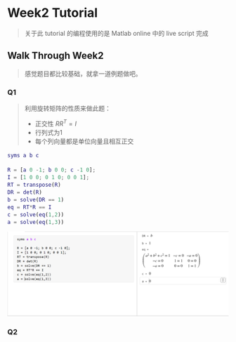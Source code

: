 # Week2 Tutorial 

> 关于此 tutorial 的编程使用的是 Matlab online 中的 live script 完成

## Walk Through Week2

> 感觉题目都比较基础，就拿一道例题做吧。
### 
 
### Q1

> 利用旋转矩阵的性质来做此题：
> - 正交性 $RR^T = I$ 
> - 行列式为1
> - 每个列向量都是单位向量且相互正交

```Matlab
syms a b c 

R = [a 0 -1; b 0 0; c -1 0];
I = [1 0 0; 0 1 0; 0 0 1];
RT = transpose(R)
DR = det(R)
b = solve(DR == 1)
eq = RT*R == I
c = solve(eq(1,2))
a = solve(eq(1,3))
```

![ ](pics/1.png)

### Q2

